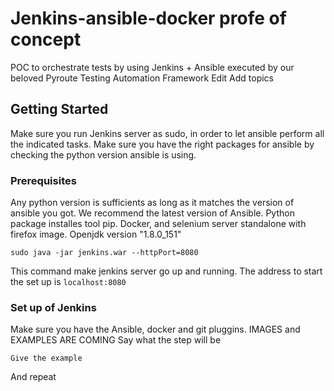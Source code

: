 # Jenkins-ansible-docker profe of concept
POC to orchestrate tests by using Jenkins + Ansible executed by our beloved Pyroute Testing Automation Framework Edit
Add topics

## Getting Started

Make sure you run Jenkins server as sudo, in order to let ansible perform all the indicated tasks.
Make sure you have the right packages for ansible by checking the python version ansible is using.

### Prerequisites

Any python version is sufficients as long as it matches the version of ansible you got.
We recommend the latest version of Ansible.
Python package installes tool pip.
Docker, and selenium server standalone with firefox image.
Openjdk version "1.8.0_151"

```
sudo java -jar jenkins.war --httpPort=8080
```
This command make jenkins server go up and running. The address to start the set up is `localhost:8080`

### Set up of Jenkins
Make sure you have the Ansible, docker and git pluggins.
IMAGES and EXAMPLES ARE COMING
Say what the step will be

```
Give the example
```

And repeat
